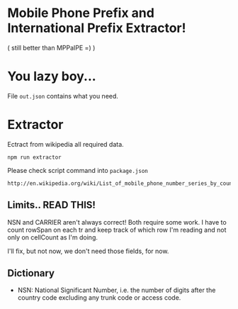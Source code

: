 Mobile Phone Prefix and International Prefix Extractor!
=======================================================

( still better than MPPaIPE =) )

# You lazy boy...

File `out.json` contains what you need.

# Extractor

Ectract from wikipedia all required data.

```
npm run extractor
```

Please check script command into `package.json`

```
http://en.wikipedia.org/wiki/List_of_mobile_phone_number_series_by_country
```

## Limits.. READ THIS!

NSN and CARRIER aren't always correct! Both require some work. I have to count rowSpan on each tr and keep track of which 
row I'm reading and not only on cellCount as I'm doing.

I'll fix, but not now, we don't need those fields, for now.

## Dictionary

- NSN: National Significant Number, i.e. the number of digits after the country code excluding any trunk code or access code.